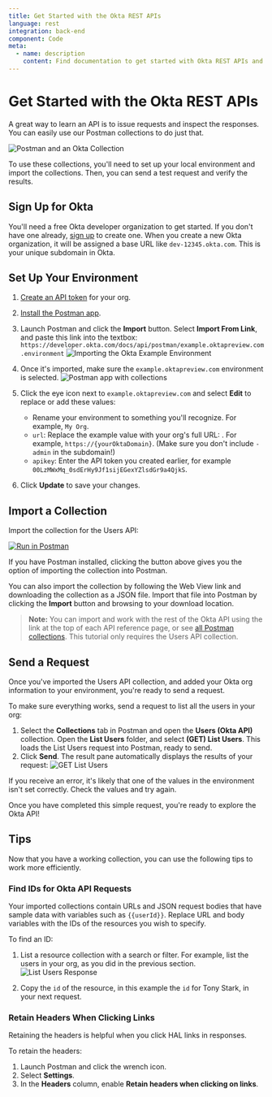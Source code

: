 ```yaml
---
title: Get Started with the Okta REST APIs
language: rest
integration: back-end
component: Code
meta:
  - name: description
    content: Find documentation to get started with Okta REST APIs and learn how to import a collection and send requests in Postman.
---
```


# <i class='icon-48 docsPage code-rest'></i> Get Started with the Okta REST APIs

A great way to learn an API is to issue requests and inspect the responses. You can easily use our Postman collections to do just that.

![Postman and an Okta Collection](/img/okta_postman_logo.png "Postman and an Okta Collection")

To use these collections, you'll need to set up your local environment and import the collections. Then, you can send a test request and verify the results.

## Sign Up for Okta

You'll need a free Okta developer organization to get started. If you don't have one already, [sign up](https://developer.okta.com/signup/) to create one. When you create a new Okta organization, it will be assigned a base URL like `dev-12345.okta.com`. This is your unique subdomain in Okta.

## Set Up Your Environment

1. [Create an API token](/docs/guides/create-an-api-token/) for your org.
1. [Install the Postman app](https://www.getpostman.com/apps).
1. Launch Postman and click the **Import** button. Select **Import From Link**, and paste this link into the textbox: `https://developer.okta.com/docs/api/postman/example.oktapreview.com.environment`
![Importing the Okta Example Environment](/img/import_enviro.png "Importing the Okta Example Environment")

1. Once it's imported, make sure the `example.oktapreview.com` environment is selected.
![Postman app with collections](/img/postman_example_start.png "Postman app with collections")

1. Click the eye icon next to `example.oktapreview.com` and select **Edit** to replace or add these values:
    * Rename your environment to something you'll recognize. For example, `My Org`.
    * `url`: Replace the example value with your org's full URL: . For example, `https://{yourOktaDomain}`. (Make sure you don't include `-admin` in the subdomain!)
    * `apikey`: Enter the API token you created earlier, for example `00LzMWxMq_0sdErHy9Jf1sijEGexYZlsdGr9a4QjkS`.

1. Click **Update** to save your changes.

<DomainAdminWarning />

## Import a Collection

Import the collection for the Users API:

[![Run in Postman](https://run.pstmn.io/button.svg)](https://app.getpostman.com/run-collection/1755573c5cf5fbf7968b)

If you have Postman installed, clicking the button above gives you the option of importing the collection into Postman.

You can also import the collection by following the Web View link and downloading the collection as a JSON file. Import that file into Postman by clicking the **Import** button and browsing to your download location.

> **Note:** You can import and work with the rest of the Okta API using the link at the top of each API reference page,
or see [all Postman collections](/docs/reference/postman-collections/). This tutorial only requires the Users API collection.

## Send a Request

Once you've imported the Users API collection, and added your Okta org information to your environment, you're ready to send a request.

To make sure everything works, send a request to list all the users in your org:

1. Select the **Collections** tab in Postman and open the **Users (Okta API)** collection. Open the **List Users** folder, and select **(GET) List Users**. This loads the List Users request into Postman, ready to send.
1. Click **Send**. The result pane automatically displays the results of your request:
![GET List Users](/img/postman_response.png "GET List Users")

If you receive an error, it's likely that one of the values in the environment isn't set correctly. Check the values and try again.

Once you have completed this simple request, you're ready to explore the Okta API!

## Tips

Now that you have a working collection, you can use the following tips to work more efficiently.

### Find IDs for Okta API Requests

Your imported collections contain URLs and JSON request bodies that have sample data with variables such as `{{userId}}`.
Replace URL and body variables with the IDs of the resources you wish to specify.

To find an ID:

1. List a resource collection with a search or filter. For example, list the users in your org, as you did in the previous section.
![List Users Response](/img/postman_response2.png "List Users Response")

1. Copy the `id` of the resource, in this example the `id` for Tony Stark, in your next request.

### Retain Headers When Clicking Links

Retaining the headers is helpful when you click HAL links in responses.

To retain the headers:

1. Launch Postman and click the wrench icon.
1. Select **Settings**.
1. In the **Headers** column, enable **Retain headers when clicking on links**.
